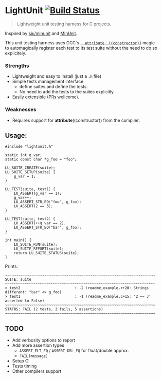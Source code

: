 # LightUnit [![Build Status](https://travis-ci.org/avivg/lightunit.svg?branch=master)](https://travis-ci.org/avivg/lightunit)
> Lightweight unit testing harness for C projects.

Inspired by [siu/minunit](https://github.com/siu/minunit) and [MinUnit](http://www.jera.com/techinfo/jtns/jtn002.html).

This unit testing harness uses GCC's [`__attribute__((constructor))`](https://gcc.gnu.org/onlinedocs/gcc-4.7.0/gcc/Function-Attributes.html)
magic to automagically register each test to its test suite without the need to do so explicitely.

### Strengths
- Lightweight and easy to install (just a `.h` file)
- Simple tests management interface
  - define suites and define the tests.
  - No need to add the tests to the suites explicitly.
- Easily extensible (PRs wellcome).

### Weaknesses
- Requires support for __attribute__((constructor)) from the compiler.

## Usage:

    #include "lightunit.h"

    static int g_var;
    static const char *g_foo = "foo";

    LU_SUITE_CREATE(suite);
    LU_SUITE_SETUP(suite) {
        g_var = 1;
    }

    LU_TEST(suite, test1) {
        LU_ASSERT(g_var == 1);
        g_var++;
        LU_ASSERT_STR_EQ("foo", g_foo);
        LU_ASSERT(2 == 3);
    }

    LU_TEST(suite, test2) {
        LU_ASSERT(++g_var == 2);
        LU_ASSERT_STR_EQ("bar", g_foo);
    }

    int main() {
        LU_SUITE_RUN(suite);
        LU_SUITE_REPORT(suite);
        return LU_SUITE_STATUS(suite);
    }
    
Prints:

    ~~~~~~~~~~~~~~~~~~~~~~~~~~~~~~~~~~~~~~~~~~~~~~~~~~~~~~~~~~~~~~~~~~~~~
    SUITE: suite
    ~~~~~~~~~~~~~~~~~~~~~~~~~~~~~~~~~~~~~~~~~~~~~~~~~~~~~~~~~~~~~~~~~~~~~
    > test2                         : -2 (readme_example.c+20: Strings different: "bar" <> g_foo)
    > test1                         : -1 (readme_example.c+15: '2 == 3' asserted to False)
    ~~~~~~~~~~~~~~~~~~~~~~~~~~~~~~~~~~~~~~~~~~~~~~~~~~~~~~~~~~~~~~~~~~~~~
    STATUS: FAIL (2 tests, 2 fails, 5 assertions)
    ~~~~~~~~~~~~~~~~~~~~~~~~~~~~~~~~~~~~~~~~~~~~~~~~~~~~~~~~~~~~~~~~~~~~~

## TODO
* Add verbosity options to report
* Add more assertion types
  * `ASSERT_FLT_EQ` / `ASSERT_DBL_EQ` for float/double approx.
  * `FAIL(message)`
* Setup CI
* Tests timing
* Other compilers support
